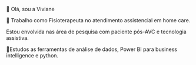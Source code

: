 👋 Olá, sou a Viviane

 👀 Trabalho como Fisioterapeuta no atendimento assistencial em  home care.
 
Estou envolvida nas área de  pesquisa com paciente pós-AVC e tecnologia assistiva. 

🌱Estudos as ferramentas de análise de dados,  Power BI para business intelligence e python.   


